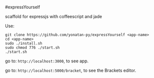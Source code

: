 #expressYourself

scaffold for expressjs with coffeescript and jade

Use:

    git clone https://github.com/yonatan-py/expressYourself <app-name>
    cd <app-name>
    sudo ./install.sh
    sudo chmod 776 ./start.sh
    ./start.sh

go to: `http://localhost:3000`, to see app.

go to: `http://localhost:5000/bracket`, to see the Brackets editor.
